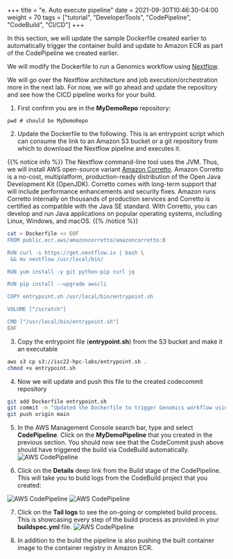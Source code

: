 +++
title = "e. Auto execute pipeline"
date = 2021-09-30T10:46:30-04:00
weight = 70
tags = ["tutorial", "DeveloperTools", "CodePipeline", "CodeBuild", "CI/CD"]
+++

In this section, we will update the sample Dockerfile created earlier to automatically trigger the container build and update to Amazon ECR as part of the CodePipeline we created earlier.

We will modify the Dockerfile to run a Genomics workflow using [Nextflow](https://www.nextflow.io/index.html). 

We will go over the Nextflow architecture and job execution/orchestration more in the next lab. For now, we will go ahead and update the repository and see how the CICD pipeline works for your build.


1. First confirm you are in the **MyDemoRepo** repository:

```
pwd # should be MyDemoRepo
```

2. Update the Dockerfile to the following. This is an entrypoint script which can consume the link to an Amazon S3 bucket or a git repository from which to download the Nextflow pipeline and executes it.

{{% notice info %}}
The Nextflow command-line tool uses the JVM. Thus, we will install AWS open-source variant [Amazon Corretto](https://docs.aws.amazon.com/corretto/). Amazon Corretto is a no-cost, multiplatform, production-ready distribution of the Open Java Development Kit (OpenJDK). Corretto comes with long-term support that will include performance enhancements and security fixes. Amazon runs Corretto internally on thousands of production services and Corretto is certified as compatible with the Java SE standard. With Corretto, you can develop and run Java applications on popular operating systems, including Linux, Windows, and macOS.
{{% /notice %}}

```bash
cat > Dockerfile << EOF
FROM public.ecr.aws/amazoncorretto/amazoncorretto:8

RUN curl -s https://get.nextflow.io | bash \
 && mv nextflow /usr/local/bin/

RUN yum install -y git python-pip curl jq

RUN pip install --upgrade awscli

COPY entrypoint.sh /usr/local/bin/entrypoint.sh

VOLUME ["/scratch"]

CMD ["/usr/local/bin/entrypoint.sh"]
EOF
```

3. Copy the entrypoint file (**entrypoint.sh**) from the S3 bucket and make it an executable
```bash
aws s3 cp s3://isc22-hpc-labs/entrypoint.sh .
chmod +x entrypoint.sh
```

4. Now we will update and push this file to the created codecommit repository
```bash
git add Dockerfile entrypoint.sh
git commit -m "Updated the Dockerfile to trigger Genomics workflow using Nextflow" 
git push origin main
```

5. In the AWS Management Console search bar, type and select **CodePipeline**. Click on the **MyDemoPipeline** that you created in the previous section. You should now see that the CodeCommit push above should have triggered the build via CodeBuild automatically. 
![AWS CodePipeline](/images/cicd/codepipeline-6.png)

6. Click on the **Details** deep link from the Build stage of the CodePipeline. This will take you to build logs from the CodeBuild project that you created:

![AWS CodePipeline](/images/cicd/codepipeline-7.png)
![AWS CodePipeline](/images/cicd/codepipeline-8.png)


7. Click on the **Tail logs** to see the on-going or completed build process. This is showcasing every step of the build process as provided in your **buildspec.yml** file.
![AWS CodePipeline](/images/cicd/codepipeline-9.png)

8. In addition to the build the pipeline is also pushing the built container image to the container registry in Amazon ECR. 






 
